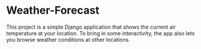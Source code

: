 # Weather-Forecast
This project is a simple Django application that shows the current air temperature at your location. To bring in some interactivity, the app also lets you browse weather conditions at other locations.
